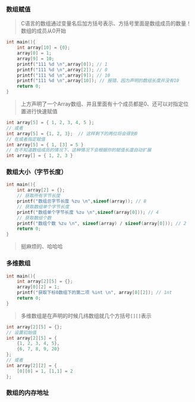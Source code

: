 ### 数组赋值
>C语言的数组通过变量名后加方括号表示、方括号里面是数组成员的数量！数组的成员从0开始
```c
int main(){
    int array[10] = {0};
    array[0] = 1;
    array[9] = 10;
    printf("111 %d \n",array[0]); // 1
    printf("111 %d \n",array[2]); // 0
    printf("111 %d \n",array[9]); // 10
    printf("111 %d \n",array[10]); // 报错、因为声明的数组长度并没有10
    return 0;
}
```
>上方声明了一个Array数组、并且里面有十个成员都是0、还可以对指定位置进行快速赋值
```c
int array[5] = { 1, 2, 3, 4, 5 };
// 或者
int array[5] = {1, 2, 3};  // 这样剩下的两位将会得到0
// 在或者指定赋值
int array[5] = { 1, [3] = 5 }
// 在不知道数组成员的情况下、这种情况下会根据你的赋值长度自动扩展
int array[] = { 1, 2, 3 }
```

### 数组大小（字节长度）
```c
int main(){
    int array[2] = {};
    // 获取所有字节长度
    printf("数组总字节长度 %zu \n",sizeof(array)); // 8
    // 获取数组单个字节长度
    printf("数组单个字节长度 %zu \n",sizeof(array[0])); // 4
    // 获取数组个数
    printf("数组个数 %zu \n", sizeof(array) / sizeof(array[0])); // 2
    return 0;
}
```
>挺麻烦的、哈哈哈
### 多维数组
```c
int main(){
    int array[2][5] = {};
    array[0][2] = 1;
    printf("获取下标0数组下的第二项 %int \n", array[0][2]); // 1nt
    return 0; 
}
```
>多维数组是在声明的时候几纬数组就几个方括号`[][]`表示

```c
int array[2][5] = {};
// 设置初始值
int array[2][5] = {
    {1, 2, 3, 4, 5},
    {6, 7, 8, 9, 20}
};
// 或者
int array[2][2] = {
    [0][0] = 1, [1,1] = 2
};

```
### 数组的内存地址